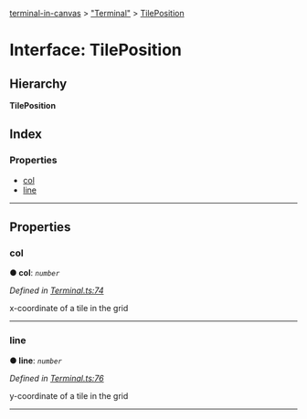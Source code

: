 [terminal-in-canvas](../README.md) > ["Terminal"](../modules/_terminal_.md) > [TilePosition](../interfaces/_terminal_.tileposition.md)

# Interface: TilePosition

## Hierarchy

**TilePosition**

## Index

### Properties

* [col](_terminal_.tileposition.md#col)
* [line](_terminal_.tileposition.md#line)

---

## Properties

<a id="col"></a>

###  col

**● col**: *`number`*

*Defined in [Terminal.ts:74](https://github.com/danikaze/terminal-in-canvas/blob/6bf63ab/src/Terminal.ts#L74)*

x-coordinate of a tile in the grid

___
<a id="line"></a>

###  line

**● line**: *`number`*

*Defined in [Terminal.ts:76](https://github.com/danikaze/terminal-in-canvas/blob/6bf63ab/src/Terminal.ts#L76)*

y-coordinate of a tile in the grid

___

